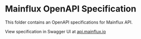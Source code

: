 # Mainflux OpenAPI Specification

This folder contains an OpenAPI specifications for Mainflux API.

View specification in Swagger UI at [api.mainflux.io](https://api.mainflux.io)